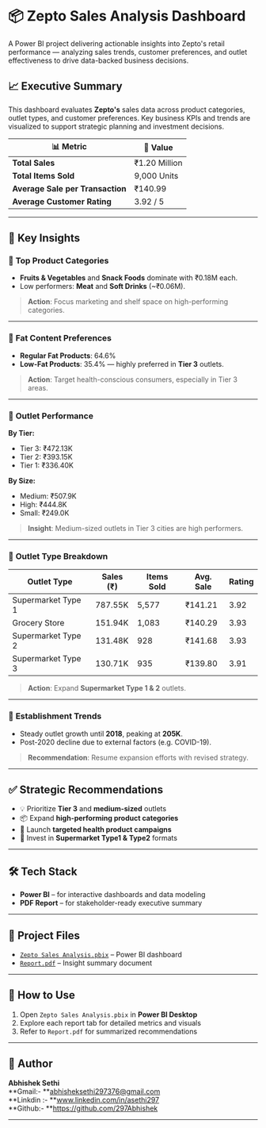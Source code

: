 # 📦 Zepto Sales Analysis Dashboard

A Power BI project delivering actionable insights into Zepto's retail performance — analyzing sales trends, customer preferences, and outlet effectiveness to drive data-backed business decisions.


## 📈 Executive Summary

This dashboard evaluates **Zepto's** sales data across product categories, outlet types, and customer preferences. Key business KPIs and trends are visualized to support strategic planning and investment decisions.

| 📊 Metric                        | 🔢 Value            |
|----------------------------------|---------------------|
| **Total Sales**                 | ₹1.20 Million       |
| **Total Items Sold**            | 9,000 Units         |
| **Average Sale per Transaction**| ₹140.99             |
| **Average Customer Rating**     | 3.92 / 5            |

---

## 🧠 Key Insights

### 🛒 **Top Product Categories**
- **Fruits & Vegetables** and **Snack Foods** dominate with ₹0.18M each.
- Low performers: **Meat** and **Soft Drinks** (~₹0.06M).

> **Action**: Focus marketing and shelf space on high-performing categories.

---

### 🥗 **Fat Content Preferences**
- **Regular Fat Products**: 64.6%
- **Low-Fat Products**: 35.4% — highly preferred in **Tier 3** outlets.

> **Action**: Target health-conscious consumers, especially in Tier 3 areas.

---

### 🏬 **Outlet Performance**
**By Tier:**
- Tier 3: ₹472.13K
- Tier 2: ₹393.15K
- Tier 1: ₹336.40K

**By Size:**
- Medium: ₹507.9K
- High: ₹444.8K
- Small: ₹249.0K

> **Insight**: Medium-sized outlets in Tier 3 cities are high performers.

---

### 🏪 **Outlet Type Breakdown**
| Outlet Type         | Sales (₹) | Items Sold | Avg. Sale | Rating |
|---------------------|-----------|------------|-----------|--------|
| Supermarket Type 1  | 787.55K   | 5,577      | ₹141.21   | 3.92   |
| Grocery Store       | 151.94K   | 1,083      | ₹140.29   | 3.93   |
| Supermarket Type 2  | 131.48K   | 928        | ₹141.68   | 3.93   |
| Supermarket Type 3  | 130.71K   | 935        | ₹139.80   | 3.91   |

> **Action**: Expand **Supermarket Type 1 & 2** outlets.

---

### 📅 **Establishment Trends**
- Steady outlet growth until **2018**, peaking at **205K**.
- Post-2020 decline due to external factors (e.g. COVID-19).

> **Recommendation**: Resume expansion efforts with revised strategy.

---

## ✅ Strategic Recommendations

- 💡 Prioritize **Tier 3** and **medium-sized** outlets
- 📦 Expand **high-performing product categories**
- 🥬 Launch **targeted health product campaigns**
- 🏪 Invest in **Supermarket Type1 & Type2** formats

---

## 🛠️ Tech Stack

- **Power BI** – for interactive dashboards and data modeling  
- **PDF Report** – for stakeholder-ready executive summary  

---

## 📁 Project Files

- [`Zepto Sales Analysis.pbix`](https://github.com/297Abhishek/Zepto-sales-Analysis/blob/main/Zepto%20Sales%20Analysis.pbix) – Power BI dashboard  
- [`Report.pdf`](https://github.com/297Abhishek/Zepto-sales-Analysis/blob/main/Report.pdf) – Insight summary document  

---

## 🚀 How to Use

1. Open `Zepto Sales Analysis.pbix` in **Power BI Desktop**
2. Explore each report tab for detailed metrics and visuals
3. Refer to `Report.pdf` for summarized recommendations

---

## 👤 Author

**Abhishek Sethi**  
**Gmail:- **abhisheksethi297376@gmail.com   
**Linkdin :- **www.linkedin.com/in/asethi297  
**Github:- **https://github.com/297Abhishek

---

